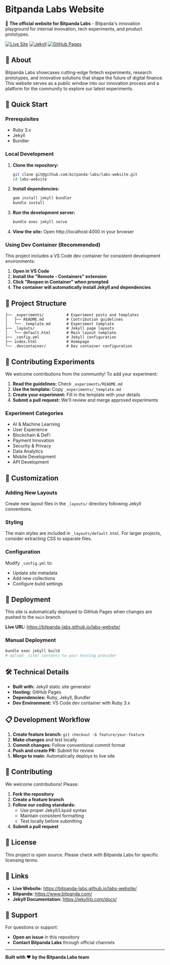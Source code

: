 # Bitpanda Labs Website

🚀 **The official website for Bitpanda Labs** - Bitpanda's innovation playground for internal innovation, tech experiments, and product prototypes.

[![Live Site](https://img.shields.io/badge/Live-bitpanda--labs.github.io%2Flabs--website-blue)](https://bitpanda-labs.github.io/labs-website/)
[![Jekyll](https://img.shields.io/badge/Built%20with-Jekyll-red)](https://jekyllrb.com/)
[![GitHub Pages](https://img.shields.io/badge/Deployed%20on-GitHub%20Pages-green)](https://pages.github.com/)

## 🌟 About

Bitpanda Labs showcases cutting-edge fintech experiments, research prototypes, and innovative solutions that shape the future of digital finance. This website serves as a public window into our innovation process and a platform for the community to explore our latest experiments.

## 🚀 Quick Start

### Prerequisites
- Ruby 3.x
- Jekyll
- Bundler

### Local Development

1. **Clone the repository:**
   ```bash
   git clone git@github.com:bitpanda-labs/labs-website.git
   cd labs-website
   ```

2. **Install dependencies:**
   ```bash
   gem install jekyll bundler
   bundle install
   ```

3. **Run the development server:**
   ```bash
   bundle exec jekyll serve
   ```

4. **View the site:**
   Open http://localhost:4000 in your browser

### Using Dev Container (Recommended)

This project includes a VS Code dev container for consistent development environments:

1. **Open in VS Code**
2. **Install the "Remote - Containers" extension**
3. **Click "Reopen in Container" when prompted**
4. **The container will automatically install Jekyll and dependencies**

## 📁 Project Structure

```
├── _experiments/          # Experiment posts and templates
│   ├── README.md          # Contribution guidelines
│   └── _template.md       # Experiment template
├── _layouts/              # Jekyll page layouts
│   └── default.html       # Main layout template
├── _config.yml            # Jekyll configuration
├── index.html             # Homepage
└── .devcontainer/         # Dev container configuration
```

## 🧪 Contributing Experiments

We welcome contributions from the community! To add your experiment:

1. **Read the guidelines:** Check `_experiments/README.md`
2. **Use the template:** Copy `_experiments/_template.md`
3. **Create your experiment:** Fill in the template with your details
4. **Submit a pull request:** We'll review and merge approved experiments

### Experiment Categories
- AI & Machine Learning
- User Experience  
- Blockchain & DeFi
- Payment Innovation
- Security & Privacy
- Data Analytics
- Mobile Development
- API Development

## 🎨 Customization

### Adding New Layouts
Create new layout files in the `_layouts/` directory following Jekyll conventions.

### Styling
The main styles are included in `_layouts/default.html`. For larger projects, consider extracting CSS to separate files.

### Configuration
Modify `_config.yml` to:
- Update site metadata
- Add new collections
- Configure build settings

## 🚀 Deployment

This site is automatically deployed to GitHub Pages when changes are pushed to the `main` branch.

**Live URL:** https://bitpanda-labs.github.io/labs-website/

### Manual Deployment
```bash
bundle exec jekyll build
# Upload _site/ contents to your hosting provider
```

## 🛠️ Technical Details

- **Built with:** Jekyll static site generator
- **Hosting:** GitHub Pages
- **Dependencies:** Ruby, Jekyll, Bundler
- **Dev Environment:** VS Code dev container with Ruby 3.x

## 📋 Development Workflow

1. **Create feature branch:** `git checkout -b feature/your-feature`
2. **Make changes** and test locally
3. **Commit changes:** Follow conventional commit format
4. **Push and create PR:** Submit for review
5. **Merge to main:** Automatically deploys to live site

## 🤝 Contributing

We welcome contributions! Please:

1. **Fork the repository**
2. **Create a feature branch**
3. **Follow our coding standards:**
   - Use proper Jekyll/Liquid syntax
   - Maintain consistent formatting
   - Test locally before submitting
4. **Submit a pull request**

## 📝 License

This project is open source. Please check with Bitpanda Labs for specific licensing terms.

## 🔗 Links

- **Live Website:** https://bitpanda-labs.github.io/labs-website/
- **Bitpanda:** https://www.bitpanda.com/
- **Jekyll Documentation:** https://jekyllrb.com/docs/

## 💬 Support

For questions or support:
- **Open an issue** in this repository
- **Contact Bitpanda Labs** through official channels

---

**Built with ❤️ by the Bitpanda Labs team** 